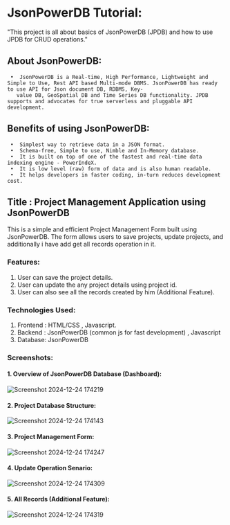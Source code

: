 # JsonPowerDB Tutorial:

"This project is all about basics of JsonPowerDB (JPDB) and how to use JPDB for CRUD operations."

## About JsonPowerDB:
     •	JsonPowerDB is a Real-time, High Performance, Lightweight and Simple to Use, Rest API based Multi-mode DBMS. JsonPowerDB has ready to use API for Json document DB, RDBMS, Key- 
       value DB, GeoSpatial DB and Time Series DB functionality. JPDB supports and advocates for true serverless and pluggable API development.
## Benefits of using JsonPowerDB:
     •	Simplest way to retrieve data in a JSON format.
     •	Schema-free, Simple to use, Nimble and In-Memory database.
     •	It is built on top of one of the fastest and real-time data indexing engine - PowerIndeX.
     •	It is low level (raw) form of data and is also human readable.
     •	It helps developers in faster coding, in-turn reduces development cost.

## Title : Project Management Application using JsonPowerDB

This is a simple and efficient Project Management Form built using JsonPowerDB. The form allows users to save projects, update projects, and additionally i have add get all records operation in it.

### Features:
   1. User can save the project details.
   2. User can update the any project details using project id.
   3. User can also see all the records created by him (Additional Feature).

### Technologies Used:
   1. Frontend : HTML/CSS , Javascript.
   2. Backend : JsonPowerDB (common js for fast development) , Javascript
   3. Database: JsonPowerDB

### Screenshots:
 #### 1. Overview of JsonPowerDB Database (Dashboard):
 ![Screenshot 2024-12-24 174219](https://github.com/user-attachments/assets/ae658a28-5948-4280-bf9a-7ed818cc30bd)

 #### 2. Project Database Structure:
![Screenshot 2024-12-24 174143](https://github.com/user-attachments/assets/06dc7c27-85a9-452c-a44a-e1f36b359fed)

#### 3. Project Management Form:
![Screenshot 2024-12-24 174247](https://github.com/user-attachments/assets/54631e30-ab83-47dd-b664-c23a1da79de6)

#### 4. Update Operation Senario:
![Screenshot 2024-12-24 174309](https://github.com/user-attachments/assets/472dcf31-e3cb-446d-98a6-7c3cf1183a49)

#### 5. All Records (Additional Feature):
![Screenshot 2024-12-24 174319](https://github.com/user-attachments/assets/490dfae6-0058-44c5-9e5b-01db15aac6f0)
          

